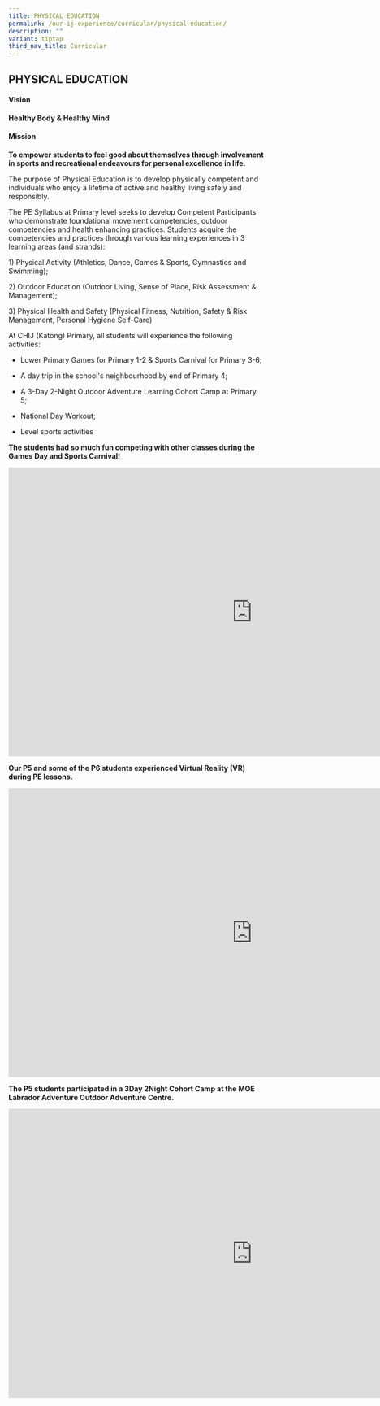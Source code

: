 ```yaml
---
title: PHYSICAL EDUCATION
permalink: /our-ij-experience/curricular/physical-education/
description: ""
variant: tiptap
third_nav_title: Curricular
---
```

<h2>PHYSICAL EDUCATION</h2>
<h4>Vision</h4>
<p><strong>Healthy Body &amp; Healthy Mind</strong>
</p>
<h4>Mission</h4>
<p><strong>To empower students to feel good about themselves through involvement in sports and recreational endeavours for personal excellence in life.</strong>
</p>
<p>The purpose of Physical Education is to develop physically competent and
individuals who enjoy a lifetime of active and healthy living safely and
responsibly.</p>
<p>The PE Syllabus at Primary level seeks to develop Competent Participants
who demonstrate foundational movement competencies, outdoor competencies
and health enhancing practices. Students acquire the competencies and practices
through various learning experiences in 3 learning areas (and strands):</p>
<p>1) Physical Activity (Athletics, Dance, Games &amp; Sports, Gymnastics
and Swimming);</p>
<p>2) Outdoor Education (Outdoor Living, Sense of Place, Risk Assessment
&amp; Management);</p>
<p>3) Physical Health and Safety (Physical Fitness, Nutrition, Safety &amp;
Risk Management, Personal Hygiene Self-Care)</p>
<p>At CHIJ (Katong) Primary, all students will experience the following activities:</p>
<ul data-tight="true" class="tight">
<li>
<p>Lower Primary Games for Primary 1-2 &amp; Sports Carnival for Primary
3-6;</p>
</li>
<li>
<p>A day trip in the school's neighbourhood by end of Primary 4;</p>
</li>
<li>
<p>A 3-Day 2-Night Outdoor Adventure Learning Cohort Camp at Primary 5;</p>
</li>
<li>
<p>National Day Workout;</p>
</li>
<li>
<p>Level sports activities</p>
</li>
</ul>
<p><strong>The students had so much fun competing with other classes during the Games Day and Sports Carnival!</strong>
</p>
<div class="iframe-wrapper">
<iframe height="569" width="960" allowfullscreen="true" frameborder="0" src="https://docs.google.com/presentation/d/e/2PACX-1vRC4Wq4-CTYdmQ9zyowenJEXicfC3f4EGf65PF_qPm3eMyqCeMcba8vHXmMX_pTWn8Gayw9BXFxoArG/embed?start=true&amp;loop=true&amp;delayms=5000"></iframe>
</div>
<p><strong>Our P5 and some of the P6 students experienced Virtual Reality (VR) during PE lessons.</strong>
</p>
<div class="iframe-wrapper">
<iframe height="569" width="960" allowfullscreen="true" frameborder="0" src="https://docs.google.com/presentation/d/e/2PACX-1vQXHWsJtnHcTFUK4m0NavA8yk-wp94YHCvPsrSO05ZcXIvsw8nlbA-_j_Wlp9hZMaf4KYpdvtcPJ1vc/embed?start=true&amp;loop=true&amp;delayms=5000"></iframe>
</div>
<p><strong>The P5 students participated in a 3Day 2Night Cohort Camp at the MOE Labrador Adventure Outdoor Adventure Centre.</strong>
</p>
<div class="iframe-wrapper">
<iframe height="569" width="960" allowfullscreen="true" frameborder="0" src="https://docs.google.com/presentation/d/e/2PACX-1vTLTuVQNFLG8KFe8rj4SgfG5_q0XHM2KV1ZmovuiC4Rwhh45BbbFuuZv_wH_Nv6yZD1tLz8fLDeFaRv/embed?start=true&amp;loop=true&amp;delayms=5000"></iframe>
</div>
<p></p>